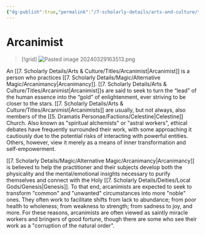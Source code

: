 ```yaml
---
{"dg-publish":true,"permalink":"/7-scholarly-details/arts-and-culture/titles/arcanimist/"}
---
```


# Arcanimist

>[!grid]
>![Pasted image 20240329163513.png](/img/user/x.%20Assets/Attachments/Pasted%20image%2020240329163513.png)

An [[7. Scholarly Details/Arts & Culture/Titles/Arcanimist\|Arcanimist]] is a person who practices [[7. Scholarly Details/Magic/Alternative Magic/Arcanimancy\|Arcanimancy]]. [[7. Scholarly Details/Arts & Culture/Titles/Arcanimist\|Arcanimist]]s are said to seek to turn the “lead” of the human essence into the “gold” of enlightenment, ever striving to be closer to the stars. [[7. Scholarly Details/Arts & Culture/Titles/Arcanimist\|Arcanimists]] are usually, but not always, also members of the [[5. Dramatis Personae/Factions/Celestine\|Celestine]] Church. Also known as "spiritual alchemists" or "astral workers", ethical debates have frequently surrounded their work, with some approaching it cautiously due to the potential risks of interacting with powerful entities. Others, however, view it merely as a means of inner transformation and self-empowerment. 

[[7. Scholarly Details/Magic/Alternative Magic/Arcanimancy\|Arcanimancy]] is believed to help the practitioner and their subjects develop both the physicality and the mental/emotional insights necessary to purify themselves and connect with the Holy [[7. Scholarly Details/Deities/Local Gods/Genesis\|Genesis]]. To that end, arcanimists are expected to seek to transform "common" and "unwanted" circumstances into more "noble" ones. They often work to facilitate shifts from lack to abundance; from poor health to wholeness; from weakness to strength; from sadness to joy, and more. For these reasons, arcanimists are often viewed as saintly miracle workers and bringers of good fortune, though there are some who see their work as a "corruption of the natural order". 

